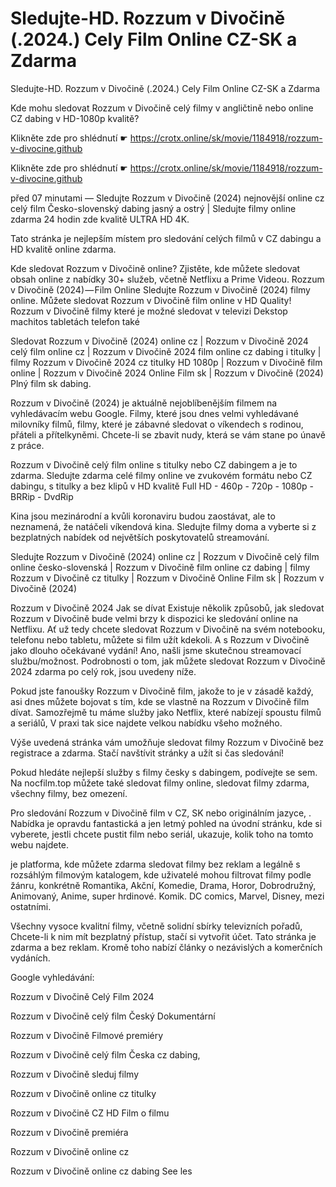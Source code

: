 # Sledujte-HD. Rozzum v Divočině (.2024.) Cely Film Online CZ-SK a Zdarma
Sledujte-HD. Rozzum v Divočině (.2024.) Cely Film Online CZ-SK a Zdarma


Kde mohu sledovat Rozzum v Divočině celý filmy v angličtině nebo online CZ dabing v HD-1080p kvalitě?

 

 

 

Klikněte zde pro shlédnutí ☛ https://crotx.online/sk/movie/1184918/rozzum-v-divocine.github

Klikněte zde pro shlédnutí ☛ https://crotx.online/sk/movie/1184918/rozzum-v-divocine.github
 

 

 

před 07 minutami — Sledujte Rozzum v Divočině (2024) nejnovější online cz celý film Česko-slovenský dabing jasný a ostrý | Sledujte filmy online zdarma 24 hodin zde kvalitě ULTRA HD 4K.


Tato stránka je nejlepším místem pro sledování celých filmů v CZ dabingu a HD kvalitě online zdarma.


Kde sledovat Rozzum v Divočině online? Zjistěte, kde můžete sledovat obsah online z nabídky 30+ služeb, včetně Netflixu a Prime Videou. Rozzum v Divočině (2024) — Film Online Sledujte Rozzum v Divočině (2024) filmy online. Můžete sledovat Rozzum v Divočině film online v HD Quality! Rozzum v Divočině filmy které je možné sledovat v televizi Dekstop machitos tabletách telefon také


Sledovat Rozzum v Divočině (2024) online cz | Rozzum v Divočině 2024 celý film online cz | Rozzum v Divočině 2024 film online cz dabing i titulky | filmy Rozzum v Divočině 2024 cz titulky HD 1080p | Rozzum v Divočině film online | Rozzum v Divočině 2024 Online Film sk | Rozzum v Divočině (2024) Plný film sk dabing.


Rozzum v Divočině (2024) je aktuálně nejoblíbenějším filmem na vyhledávacím webu Google. Filmy, které jsou dnes velmi vyhledávané milovníky filmů, filmy, které je zábavné sledovat o víkendech s rodinou, přáteli a přítelkyněmi. Chcete-li se zbavit nudy, která se vám stane po únavě z práce.


Rozzum v Divočině celý film online s titulky nebo CZ dabingem a je to zdarma. Sledujte zdarma celé filmy online ve zvukovém formátu nebo CZ dabingu, s titulky a bez klipů v HD kvalitě Full HD - 460p - 720p - 1080p - BRRip - DvdRip


Kina jsou mezinárodní a kvůli koronaviru budou zaostávat, ale to neznamená, že natáčeli víkendová kina. Sledujte filmy doma a vyberte si z bezplatných nabídek od největších poskytovatelů streamování.


Sledujte Rozzum v Divočině (2024) online cz | Rozzum v Divočině celý film online česko-slovenská | Rozzum v Divočině film online cz dabing | filmy Rozzum v Divočině cz titulky | Rozzum v Divočině Online Film sk | Rozzum v Divočině (2024)


Rozzum v Divočině 2024 Jak se dívat Existuje několik způsobů, jak sledovat Rozzum v Divočině bude velmi brzy k dispozici ke sledování online na Netflixu. Ať už tedy chcete sledovat Rozzum v Divočině na svém notebooku, telefonu nebo tabletu, můžete si film užít kdekoli. A s Rozzum v Divočině jako dlouho očekávané vydání! Ano, našli jsme skutečnou streamovací službu/možnost. Podrobnosti o tom, jak můžete sledovat Rozzum v Divočině 2024 zdarma po celý rok, jsou uvedeny níže.

Pokud jste fanoušky Rozzum v Divočině film, jakože to je v zásadě každý, asi dnes můžete bojovat s tím, kde se vlastně na Rozzum v Divočině film dívat. Samozřejmě tu máme služby jako Netflix, které nabízejí spoustu filmů a seriálů, V praxi tak sice najdete velkou nabídku všeho možného.


Výše uvedená stránka vám umožňuje sledovat filmy Rozzum v Divočině bez registrace a zdarma. Stačí navštívit stránky a užít si čas sledování!


Pokud hledáte nejlepší služby s filmy česky s dabingem, podívejte se sem. Na nocfilm.top můžete také sledovat filmy online, sledovat filmy zdarma, všechny filmy, bez omezení.


Pro sledování Rozzum v Divočině film v CZ, SK nebo originálním jazyce, . Nabídka je opravdu fantastická a jen letmý pohled na úvodní stránku, kde si vyberete, jestli chcete pustit film nebo seriál, ukazuje, kolik toho na tomto webu najdete.


je platforma, kde můžete zdarma sledovat filmy bez reklam a legálně s rozsáhlým filmovým katalogem, kde uživatelé mohou filtrovat filmy podle žánru, konkrétně Romantika, Akční, Komedie, Drama, Horor, Dobrodružný, Animovaný, Anime, super hrdinové. Komik. DC comics, Marvel, Disney, mezi ostatními.


Všechny vysoce kvalitní filmy, včetně solidní sbírky televizních pořadů, Chcete-li k nim mít bezplatný přístup, stačí si vytvořit účet. Tato stránka je zdarma a bez reklam. Kromě toho nabízí články o nezávislých a komerčních vydáních.


Google vyhledávání:

Rozzum v Divočině Celý Film 2024

Rozzum v Divočině celý film Český Dokumentární

Rozzum v Divočině Filmové premiéry

Rozzum v Divočině celý film Česka cz dabing,

Rozzum v Divočině sleduj filmy

Rozzum v Divočině online cz titulky

Rozzum v Divočině CZ HD Film o filmu

Rozzum v Divočině premiéra

Rozzum v Divočině online cz

Rozzum v Divočině online cz dabing See les
